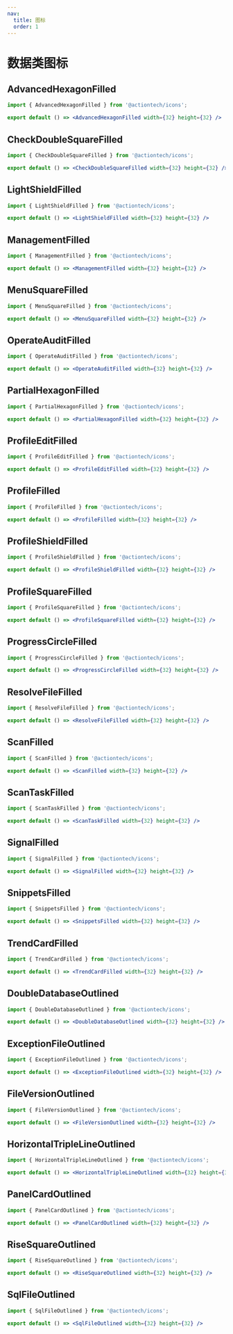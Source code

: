 ```yaml
---
nav:
  title: 图标
  order: 1
---
```

# 数据类图标
## AdvancedHexagonFilled
```jsx
import { AdvancedHexagonFilled } from '@actiontech/icons';

export default () => <AdvancedHexagonFilled width={32} height={32} />
```

## CheckDoubleSquareFilled
```jsx
import { CheckDoubleSquareFilled } from '@actiontech/icons';

export default () => <CheckDoubleSquareFilled width={32} height={32} />
```

## LightShieldFilled
```jsx
import { LightShieldFilled } from '@actiontech/icons';

export default () => <LightShieldFilled width={32} height={32} />
```

## ManagementFilled
```jsx
import { ManagementFilled } from '@actiontech/icons';

export default () => <ManagementFilled width={32} height={32} />
```

## MenuSquareFilled
```jsx
import { MenuSquareFilled } from '@actiontech/icons';

export default () => <MenuSquareFilled width={32} height={32} />
```

## OperateAuditFilled
```jsx
import { OperateAuditFilled } from '@actiontech/icons';

export default () => <OperateAuditFilled width={32} height={32} />
```

## PartialHexagonFilled
```jsx
import { PartialHexagonFilled } from '@actiontech/icons';

export default () => <PartialHexagonFilled width={32} height={32} />
```

## ProfileEditFilled
```jsx
import { ProfileEditFilled } from '@actiontech/icons';

export default () => <ProfileEditFilled width={32} height={32} />
```

## ProfileFilled
```jsx
import { ProfileFilled } from '@actiontech/icons';

export default () => <ProfileFilled width={32} height={32} />
```

## ProfileShieldFilled
```jsx
import { ProfileShieldFilled } from '@actiontech/icons';

export default () => <ProfileShieldFilled width={32} height={32} />
```

## ProfileSquareFilled
```jsx
import { ProfileSquareFilled } from '@actiontech/icons';

export default () => <ProfileSquareFilled width={32} height={32} />
```

## ProgressCircleFilled
```jsx
import { ProgressCircleFilled } from '@actiontech/icons';

export default () => <ProgressCircleFilled width={32} height={32} />
```

## ResolveFileFilled
```jsx
import { ResolveFileFilled } from '@actiontech/icons';

export default () => <ResolveFileFilled width={32} height={32} />
```

## ScanFilled
```jsx
import { ScanFilled } from '@actiontech/icons';

export default () => <ScanFilled width={32} height={32} />
```

## ScanTaskFilled
```jsx
import { ScanTaskFilled } from '@actiontech/icons';

export default () => <ScanTaskFilled width={32} height={32} />
```

## SignalFilled
```jsx
import { SignalFilled } from '@actiontech/icons';

export default () => <SignalFilled width={32} height={32} />
```

## SnippetsFilled
```jsx
import { SnippetsFilled } from '@actiontech/icons';

export default () => <SnippetsFilled width={32} height={32} />
```

## TrendCardFilled
```jsx
import { TrendCardFilled } from '@actiontech/icons';

export default () => <TrendCardFilled width={32} height={32} />
```

## DoubleDatabaseOutlined
```jsx
import { DoubleDatabaseOutlined } from '@actiontech/icons';

export default () => <DoubleDatabaseOutlined width={32} height={32} />
```

## ExceptionFileOutlined
```jsx
import { ExceptionFileOutlined } from '@actiontech/icons';

export default () => <ExceptionFileOutlined width={32} height={32} />
```

## FileVersionOutlined
```jsx
import { FileVersionOutlined } from '@actiontech/icons';

export default () => <FileVersionOutlined width={32} height={32} />
```

## HorizontalTripleLineOutlined
```jsx
import { HorizontalTripleLineOutlined } from '@actiontech/icons';

export default () => <HorizontalTripleLineOutlined width={32} height={32} />
```

## PanelCardOutlined
```jsx
import { PanelCardOutlined } from '@actiontech/icons';

export default () => <PanelCardOutlined width={32} height={32} />
```

## RiseSquareOutlined
```jsx
import { RiseSquareOutlined } from '@actiontech/icons';

export default () => <RiseSquareOutlined width={32} height={32} />
```

## SqlFileOutlined
```jsx
import { SqlFileOutlined } from '@actiontech/icons';

export default () => <SqlFileOutlined width={32} height={32} />
```
